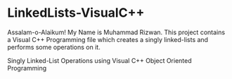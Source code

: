 # LinkedLists-VisualC++
Assalam-o-Alaikum!
My Name is Muhammad Rizwan.
This project contains a Visual C++ Programming file which creates a singly linked-lists and performs some operations on it. 


Singly Linked-List Operations using Visual C++ Object Oriented Programming 

